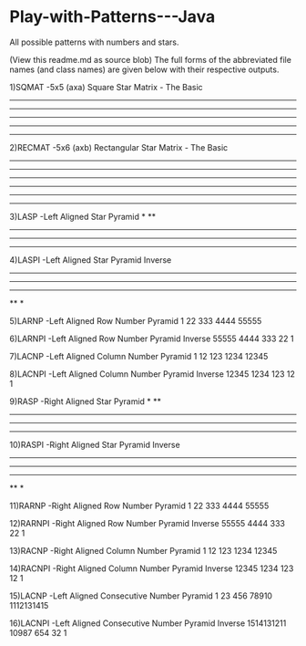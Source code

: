 # Play-with-Patterns---Java
All possible patterns with numbers and stars.

(View this readme.md as source blob)
The full forms of the abbreviated file names (and class names) are given below with their respective outputs.

1)SQMAT -5x5 (axa) Square Star Matrix  - The Basic
*****
*****
*****
*****
*****

2)RECMAT -5x6 (axb) Rectangular Star Matrix  - The Basic
*****
*****
*****
*****
*****
*****

3)LASP -Left Aligned Star Pyramid
*
**
***
****
*****

4)LASPI -Left Aligned Star Pyramid Inverse
*****
****
***
**
*

5)LARNP -Left Aligned Row Number Pyramid
1
22
333
4444
55555

6)LARNPI -Left Aligned Row Number Pyramid Inverse
55555
4444
333
22
1

7)LACNP -Left Aligned Column Number Pyramid
1
12
123
1234
12345

8)LACNPI -Left Aligned Column Number Pyramid Inverse
12345
1234
123
12
1

9)RASP -Right Aligned Star Pyramid
    *
   **
  ***
 ****
*****

10)RASPI -Right Aligned Star Pyramid Inverse
*****
 ****
  ***
   **
    *
    
11)RARNP -Right Aligned Row Number Pyramid
    1
   22
  333
 4444
55555

12)RARNPI -Right Aligned Row Number Pyramid Inverse
55555
 4444
  333
   22
    1

13)RACNP -Right Aligned Column Number Pyramid
    1
   12
  123
 1234
12345

14)RACNPI -Right Aligned Column Number Pyramid Inverse
12345
 1234
  123
   12
    1
    
15)LACNP -Left Aligned Consecutive Number Pyramid
1
23
456
78910
1112131415

16)LACNPI -Left Aligned Consecutive Number Pyramid Inverse
1514131211
10987
654
32
1
